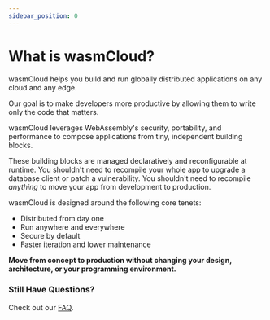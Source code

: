 ```yaml
---
sidebar_position: 0
---
```


# What is wasmCloud?

wasmCloud helps you build and run globally distributed applications on any cloud and any edge.

Our goal is to make developers more productive by allowing them to write only the code that matters.

wasmCloud leverages WebAssembly's security, portability, and performance to compose applications from tiny, independent building blocks.

These building blocks are managed declaratively and reconfigurable at runtime. You shouldn't need to recompile your whole app to upgrade a database client or patch a vulnerability. You shouldn't need to recompile _anything_ to move your app from development to production.

wasmCloud is designed around the following core tenets:

- Distributed from day one
- Run anywhere and everywhere
- Secure by default
- Faster iteration and lower maintenance

**Move from concept to production without changing your design, architecture, or your programming environment.**

### Still Have Questions?

Check out our [FAQ](/docs/reference/faq).
